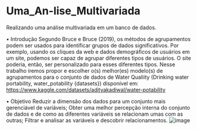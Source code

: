 # Uma_An-lise_Multivariada
Realizando uma análise multivariada em um banco de dados.

• Introdução
Segundo Bruce e Bruce (2019), os métodos de agrupamentos podem ser usados para identificar grupos de dados significativos. Por exemplo, usando os cliques da web e dados demográficos de usuários em um site, podemos ser capaz de agrupar diferentes tipos de usuários. O site poderia, então, ser personalizado para esses diferentes tipos.
Nesse trabalho iremos propor e escolher o(s) melhor(es) modelo(s) de agrupamentos para o conjunto de dados de Water Qualiity (Drinking water portability, water_potability {datasets}) disponível em: https://www.kaggle.com/datasets/adityakadiwal/water-potability

• Objetivo
Reduzir a dimensão dos dados para um conjunto mais gerenciável de variáveis;
Obter uma melhor percepção interna do conjunto de dados e de como as diferentes variáveis se relacionam umas com as outras;
Filtrar e analisar as variáveis e descobrir relacionamentos.
![image](https://user-images.githubusercontent.com/79609332/226591952-a15d91d9-6687-4809-b285-52bd8472799c.png)

